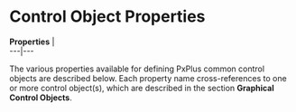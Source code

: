 # Control Object Properties

**Properties** |   
---|---  
  
The various properties available for defining PxPlus common control objects are described below. Each property name cross-references to one or more control object(s), which are described in the section **Graphical Control Objects**.
